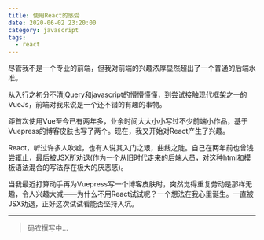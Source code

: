 ```yaml
---
title: 使用React的感受
date: 2020-06-02 23:20:00
category: javascript
tags:
  - react
---
```

尽管我不是一个专业的前端，但我对前端的兴趣浓厚显然超出了一个普通的后端水准。

从入行之初分不清jQuery和javascript的懵懵懂懂，到尝试接触现代框架之一的VueJs，前端对我来说是一个还不错的有趣的事物。

距首次使用Vue至今已有两年多，业余时间大大小小写过不少前端小作品，基于Vuepress的博客皮肤也写了两个。现在，我又开始对React产生了兴趣。

React，听过许多人吹嘘，也有人说其入门之艰，曲线之陡。自己在两年前也曾浅尝辄止，最后被JSX所劝退(作为一个从旧时代走来的后端人员，对这种html和模板语法混合的写法存在极大的厌恶感)。

当我最近打算动手再为Vuepress写一个博客皮肤时，突然觉得重复劳动是那样无趣，令人兴趣大减——为什么不用React试试呢？一个想法在我心里诞生。一直被JSX劝退，正好这次试试看能否坚持入坑。

---
> 码农撰写中...